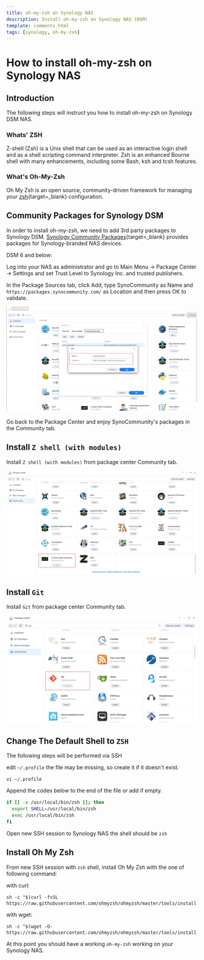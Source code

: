```yaml
---
title: oh-my-zsh on Synology NAS
description: Install oh-my-zsh on Synology NAS (DSM)
template: comments.html
tags: [synology, oh-my-zsh]
---
```


# How to install oh-my-zsh on Synology NAS

## Introduction

The following steps will instruct you how to install oh-my-zsh on Synology DSM NAS.

### Whats' ZSH

Z-shell (Zsh) is a Unix shell that can be used as an interactive login shell and as a shell scripting command interpreter. Zsh is an enhanced Bourne shell with many enhancements, including some Bash, ksh and tcsh features.

### What's Oh-My-Zsh

Oh My Zsh is an open source, community-driven framework for managing your [zsh][zsh-url]{target=\_blank} configuration.

## Community Packages for Synology DSM

In order to install oh-my-zsh, we need to add 3rd party packages to Synology DSM.
[Synology Community Packages][synocommunity-url]{target=\_blank} provides packages for Synology-branded NAS devices.

DSM 6 and below:

Log into your NAS as administrator and go to Main Menu → Package Center → Settings and set Trust Level to Synology Inc. and trusted publishers.

In the Package Sources tab, click Add, type SynoCommunity as Name and `https://packages.synocommunity.com/` as Location and then press OK to validate.

![syno-community-install][syno-community-install-img]

Go back to the Package Center and enjoy SynoCommunity's packages in the Community tab.

## Install `Z shell (with modules)`

Install `Z shell (with modules)` from package center Community tab.

![Z shell (with modules) package][z-shell-with-modules-package-img]

## Install `Git`

Install `Git` from package center Community tab.

![Git package][git-package-img]

## Change The Default Shell to `ZSH`

The following steps will be performed via SSH

edit `~/.profile` the file may be missing, so create it if it doesn't exist.

```shell
vi ~/.profile
```

Append the codes below to the end of the file or add if empty.

```bash
if [[ -x /usr/local/bin/zsh ]]; then
  export SHELL=/usr/local/bin/zsh
  exec /usr/local/bin/zsh
fi
```

Open new SSH session to Synology NAS the shell should be `zsh`

## Install Oh My Zsh

From new SSH session with `zsh` shell, install Oh My Zsh with the one of following command:

with curl:

```shell
sh -c "$(curl -fsSL https://raw.githubusercontent.com/ohmyzsh/ohmyzsh/master/tools/install.sh)"
```

with wget:

```shell
sh -c "$(wget -O- https://raw.githubusercontent.com/ohmyzsh/ohmyzsh/master/tools/install.sh)"
```

At this point you should have a working `oh-my-zsh` working on your Synology NAS.

<!-- appendices -->

<!-- urls -->

[zsh-url]: https://www.zsh.org/ 'ZSH'
[ohmyz.sh-url]: https://ohmyz.sh/ 'Oh-My-Zsh'
[synocommunity-url]: https://synocommunity.com/ 'Synology Community Packages'

<!-- images -->

[syno-community-install-img]: /assets/images/e38b4c1c-bbc9-11ec-b13f-033bc9ab9d10.jpg 'SynoCommunity install'
[z-shell-with-modules-package-img]: /assets/images/76a71404-bbca-11ec-847d-87c4502ecefc.jpg 'Z shell (with modules) package'
[git-package-img]: /assets/images/7dcaaea2-f474-11ec-a4a2-57286e786d91.jpg 'git package'

<!-- end appendices -->
